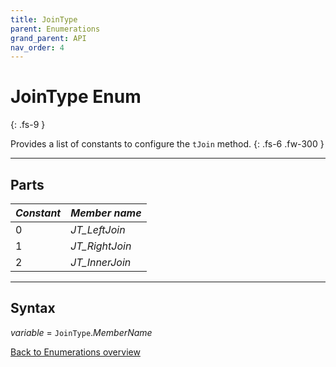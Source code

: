 ```yaml
---
title: JoinType
parent: Enumerations
grand_parent: API
nav_order: 4
---
```


# JoinType Enum
{: .fs-9 }

Provides a list of constants to configure the `tJoin` method.
{: .fs-6 .fw-300 }

---

## Parts

|**_Constant_**|**_Member name_**|
|:----------|:----------|
|0|*JT_LeftJoin*|
|1|*JT_RightJoin*|
|2|*JT_InnerJoin*|

---

## Syntax

*variable* = `JoinType`.*MemberName*

[Back to Enumerations overview](https://ws-garcia.github.io/VBA-CSV-interface/api/enumerations/)